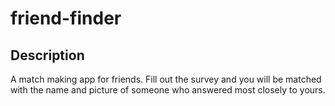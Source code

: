 # friend-finder

## Description
A match making app for friends. Fill out the survey and you will be matched with the name and picture of someone who answered most closely to yours.

